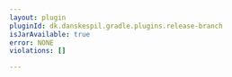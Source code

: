 ```yaml
---
layout: plugin
pluginId: dk.danskespil.gradle.plugins.release-branch
isJarAvailable: true
error: NONE
violations: []

---
```

